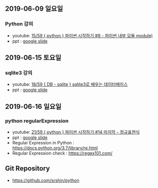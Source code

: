 ## 2019-06-09 일요일
### Python 강의
* youtube: [15/59 { python } 파이썬 시작하기 #8 - 파이썬 내부 모듈 module)](https://www.youtube.com/watch?v=nva9L7bhU_E&list=PLEOnZ6GeucBVvIKMSdobyB5EtXgPzrnxE&index=15)
* ppt : [google slide](https://www.youtube.com/redirect?event=video_description&v=MLKF1bRCw4E&q=https%3A%2F%2Fdocs.google.com%2Fpresentation%2Fd%2F1FBTVrF-che-lc5d9jIwqlqPXhXI3ndItftGNHwhkfwc%2Fedit%3Fusp%3Dsharing&redir_token=Qp7UIAloMxFviSrvishDjluBUJB8MTU1OTY0MDgwNUAxNTU5NTU0NDA1)
## 2019-06-15 토요일
### sqlite3 강의
* youtube: [18/59 { DB - sqlite } sqlite3로 배우는 데이터베이스](https://www.youtube.com/watch?v=nva9L7bhU_E&list=PLEOnZ6GeucBVvIKMSdobyB5EtXgPzrnxE&index=18)
* ppt : [google slide](https://docs.google.com/presentation/d/1r2Dpbn59jsjHpyJguRm4KEnXNThjjOGigPxNATXjkwU/edit#)
## 2019-06-16 일요일
### python regularExpression
* youtube: [21/59 { python } 파이썬 시작하기 #14 마지막 - 정규표현식](https://www.youtube.com/watch?v=b_q2nSa_M0s&list=PLEOnZ6GeucBVvIKMSdobyB5EtXgPzrnxE&index=21)
* ppt : [google slide](https://docs.google.com/presentation/d/1k9yHlVwOdJ0duXAXarDOBb2tXgdif0WhHZ6HOCg_haQ/edit#slide=id.p)
* Regular Expression in Python : https://docs.python.org/3.7/library/re.html
* Regular Expression check : https://regex101.com/


## Git Repository
* https://github.com/srshin/python

